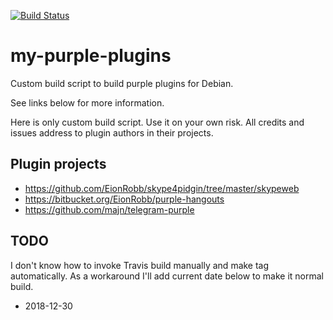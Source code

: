 [![Build Status](https://travis-ci.org/nikolay-turpitko/my-purple-plugins.svg?branch=master)](https://travis-ci.org/nikolay-turpitko/my-purple-plugins)

# my-purple-plugins

Custom build script to build purple plugins for Debian.

See links below for more information.

Here is only custom build script. Use it on your own risk.
All credits and issues address to plugin authors in their projects.

## Plugin projects

- https://github.com/EionRobb/skype4pidgin/tree/master/skypeweb
- https://bitbucket.org/EionRobb/purple-hangouts
- https://github.com/majn/telegram-purple

## TODO
I don't know how to invoke Travis build manually and make tag automatically.
As a workaround I'll add current date below to make it normal build.

- 2018-12-30
